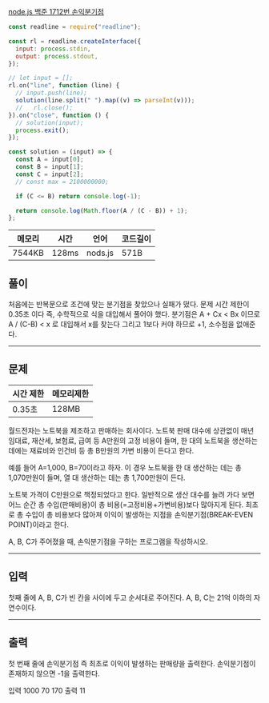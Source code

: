[node.js 백준 1712번 손익분기점](https://www.acmicpc.net/problem/1712)

```javascript
const readline = require("readline");

const rl = readline.createInterface({
  input: process.stdin,
  output: process.stdout,
});

// let input = [];
rl.on("line", function (line) {
  // input.push(line);
  solution(line.split(" ").map((v) => parseInt(v)));
  //   rl.close();
}).on("close", function () {
  // solution(input);
  process.exit();
});

const solution = (input) => {
  const A = input[0];
  const B = input[1];
  const C = input[2];
  // const max = 2100000000;

  if (C <= B) return console.log(-1);

  return console.log(Math.floor(A / (C - B)) + 1);
};
```

| 메모리 | 시간  | 언어    | 코드길이 |
| ------ | ----- | ------- | -------- |
| 7544KB | 128ms | nods.js | 571B     |

## 풀이

처음에는 반복문으로 조건에 맞는 분기점을 찾았으나 실패가 떴다.
문제 시간 제한이 0.35초 이다 즉, 수학적으로 식을 대입해서 풀어야 했다.
분기점은 A + Cx < Bx 이므로 A / (C-B) < x 로 대입해서 x를 찾는다
그리고 1보다 커야 하므로 +1, 소수점을 없애준다.

---

## 문제

| 시간 제한 | 메모리제한 |
| --------- | ---------- |
| 0.35초    | 128MB      |

월드전자는 노트북을 제조하고 판매하는 회사이다. 노트북 판매 대수에 상관없이 매년 임대료, 재산세, 보험료, 급여 등 A만원의 고정 비용이 들며, 한 대의 노트북을 생산하는 데에는 재료비와 인건비 등 총 B만원의 가변 비용이 든다고 한다.

예를 들어 A=1,000, B=70이라고 하자. 이 경우 노트북을 한 대 생산하는 데는 총 1,070만원이 들며, 열 대 생산하는 데는 총 1,700만원이 든다.

노트북 가격이 C만원으로 책정되었다고 한다. 일반적으로 생산 대수를 늘려 가다 보면 어느 순간 총 수입(판매비용)이 총 비용(=고정비용+가변비용)보다 많아지게 된다. 최초로 총 수입이 총 비용보다 많아져 이익이 발생하는 지점을 손익분기점(BREAK-EVEN POINT)이라고 한다.

A, B, C가 주어졌을 때, 손익분기점을 구하는 프로그램을 작성하시오.

---

## 입력

첫째 줄에 A, B, C가 빈 칸을 사이에 두고 순서대로 주어진다. A, B, C는 21억 이하의 자연수이다.

---

## 출력

첫 번째 줄에 손익분기점 즉 최초로 이익이 발생하는 판매량을 출력한다. 손익분기점이 존재하지 않으면 -1을 출력한다.

입력
1000 70 170
출력
11
